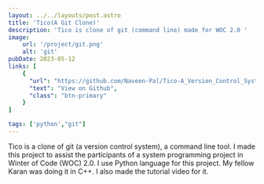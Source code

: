 ```yaml
---
layout: ../../layouts/post.astro
title: 'Tico(A Git Clone)'
description: 'Tico is clone of git (command line) made for WOC 2.0 '
image: 
    url: '/project/git.png'
    alt: 'git'
pubDate: 2023-05-12
links: [
    {
      "url": "https://github.com/Naveen-Pal/Tico-A_Version_Control_System",
      "text": "View on Github",
      "class": "btn-primary"
    }
]

tags: ['python',"git"]
---
```


Tico is a clone of git (a version control system), a command line tool. I made this project to assist the participants of a system programming project in Winter of Code (WOC) 2.0. I use Python language for this project. My fellow Karan was doing it in C++. I also made the tutorial video for it.